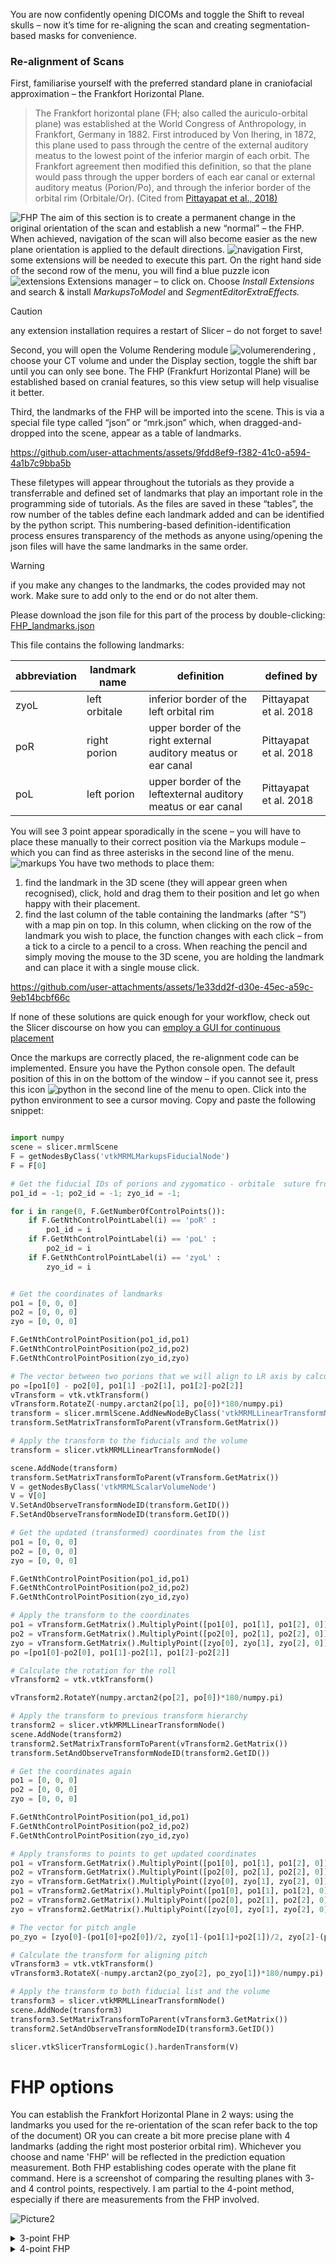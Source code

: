You are now confidently opening DICOMs and toggle the Shift to reveal skulls – now it’s time for re-aligning the scan and creating segmentation-based masks for convenience.
### Re-alignment of Scans
First, familiarise yourself with the preferred standard plane in craniofacial approximation  – the Frankfort Horizontal Plane.

> The Frankfort horizontal plane (FH; also called the auriculo-orbital plane) was established at the World Congress of Anthropology, in Frankfort, Germany in 1882. First introduced by Von Ihering, in 1872, this plane used to pass through the centre of the external auditory meatus to the lowest point of the inferior margin of each orbit. The Frankfort agreement then modified this definition, so that the plane would pass through the upper borders of each ear canal or external auditory meatus (Porion/Po), and through the inferior border of the orbital rim (Orbitale/Or). (Cited from [Pittayapat et al., 2018)](https://doi.org/10.1093/ejo/cjx066)

![FHP](https://github.com/user-attachments/assets/b8bbc8c3-ba9e-4c95-b4e0-035a8b103ce0)
The aim of this section is to create a permanent change in the original orientation of the scan and establish a new “normal”  – the FHP. When achieved, navigation of the scan will also become easier as the new plane orientation is applied to the default directions.
![navigation](https://github.com/user-attachments/assets/3391d21f-c7ca-4a8e-9a69-0ef8a06904f9)
First, some extensions will be needed to execute this part. On the right hand side of the second row of the menu, you will find a blue puzzle icon ![extensions](https://github.com/user-attachments/assets/c9e84ef8-ca33-4e92-b2ff-066e977b4ba6) Extensions manager – to click on. Choose _Install Extensions_ and search & install _MarkupsToModel_ and _SegmentEditorExtraEffects._ 

> [!CAUTION]
> any extension installation requires a restart of Slicer – do not forget to save!

Second, you will open the Volume Rendering module  ![volumerendering](https://github.com/user-attachments/assets/a5395818-542d-4d68-8d5e-1757e5c49ec4)
, choose your CT volume and under the Display  section, toggle the shift bar until you can only see bone. The FHP (Frankfurt Horizontal Plane) will be established based on cranial features, so this view setup will help visualise it better. 

Third,  the landmarks of the FHP will be imported into the scene. This is via a special file type called “json” or “mrk.json” which, when dragged-and-dropped into the scene, appear as a table of landmarks.

https://github.com/user-attachments/assets/9fdd8ef9-f382-41c0-a594-4a1b7c9bba5b

These filetypes will appear throughout the tutorials as they provide a transferrable and defined set of landmarks that play an important role in the programming side of tutorials. As the files are saved in these “tables”, the row number of the tables define each landmark added and can be identified by the python script. This numbering-based definition-identification process ensures transparency of the methods as anyone using/opening the json files will have the same landmarks in the same order.
> [!WARNING]
> if you make any changes to the landmarks, the codes provided may not work. Make sure to add only to the end or do not alter them.

Please download the json file for this part of the process by double-clicking: 
[FHP_landmarks.json](https://github.com/user-attachments/files/19097642/FHP_landmarks.json)

This file contains the following landmarks: 


abbreviation | landmark name | definition | defined by
-- | -- | -- | --
zyoL | left orbitale | inferior border of the left orbital rim | Pittayapat et al. 2018
poR | right porion | upper border of the right external auditory meatus or ear canal | Pittayapat et al. 2018
poL | left porion | upper border of the leftexternal auditory meatus or ear canal | Pittayapat et al. 2018


You will see 3 point appear sporadically in the scene – you will have to place these manually to their correct position via the Markups module – which you can find as three asterisks in the second line of the menu. 
![markups](https://github.com/user-attachments/assets/41b52cfe-97ed-4d94-b7fc-77b4d8090285)
You have two methods to place them: 

1. find the landmark in the 3D scene (they will appear green when recognised), click, hold and drag them to their position and let go when happy with their placement. 
2. find the last column of the table containing the landmarks (after “S”) with a map pin on top. In this column, when clicking on the row of the landmark you wish to place, the function changes with each click – from a tick to a circle to a pencil to a cross. When reaching the pencil and simply moving the mouse to the 3D scene, you are holding the landmark and can place it with a single mouse click. 

https://github.com/user-attachments/assets/1e33dd2f-d30e-45ec-a59c-9eb14bcbf66c


If none of these solutions are quick enough for your workflow, check out the Slicer discourse on how you can [employ a GUI for continuous placement](https://slicer.readthedocs.io/en/latest/developer_guide/script_repository.html#add-a-button-to-module-gui-to-activate-control-point-placement)


Once the markups are correctly placed, the re-alignment code can be implemented. Ensure you  have the Python console open. The default position of this in on the bottom of the window – if you cannot see it, press this icon ![python](https://github.com/user-attachments/assets/27a499fa-b3f5-4450-8f49-13bb4920f634) in the second line of the menu to open. Click into the python environment to see a cursor moving. Copy and paste the following snippet: 

```python

import numpy
scene = slicer.mrmlScene
F = getNodesByClass('vtkMRMLMarkupsFiducialNode')
F = F[0]

# Get the fiducial IDs of porions and zygomatico - orbitale  suture from the fiducial list by name
po1_id = -1; po2_id = -1; zyo_id = -1;

for i in range(0, F.GetNumberOfControlPoints()):
	if F.GetNthControlPointLabel(i) == 'poR' :
		po1_id = i
	if F.GetNthControlPointLabel(i) == 'poL' :
		po2_id = i
	if F.GetNthControlPointLabel(i) == 'zyoL' :
		zyo_id = i


# Get the coordinates of landmarks
po1 = [0, 0, 0]
po2 = [0, 0, 0]
zyo = [0, 0, 0]

F.GetNthControlPointPosition(po1_id,po1)
F.GetNthControlPointPosition(po2_id,po2)
F.GetNthControlPointPosition(zyo_id,zyo)

# The vector between two porions that we will align to LR axis by calculating the yaw angle
po =[po1[0] - po2[0], po1[1] -po2[1], po1[2]-po2[2]]
vTransform = vtk.vtkTransform()
vTransform.RotateZ(-numpy.arctan2(po[1], po[0])*180/numpy.pi)
transform = slicer.mrmlScene.AddNewNodeByClass('vtkMRMLLinearTransformNode')
transform.SetMatrixTransformToParent(vTransform.GetMatrix())

# Apply the transform to the fiducials and the volume
transform = slicer.vtkMRMLLinearTransformNode()

scene.AddNode(transform) 
transform.SetMatrixTransformToParent(vTransform.GetMatrix())
V = getNodesByClass('vtkMRMLScalarVolumeNode')
V = V[0]
V.SetAndObserveTransformNodeID(transform.GetID())
F.SetAndObserveTransformNodeID(transform.GetID())

# Get the updated (transformed) coordinates from the list
po1 = [0, 0, 0]
po2 = [0, 0, 0]
zyo = [0, 0, 0]

F.GetNthControlPointPosition(po1_id,po1)
F.GetNthControlPointPosition(po2_id,po2)
F.GetNthControlPointPosition(zyo_id,zyo)

# Apply the transform to the coordinates
po1 = vTransform.GetMatrix().MultiplyPoint([po1[0], po1[1], po1[2], 0])
po2 = vTransform.GetMatrix().MultiplyPoint([po2[0], po2[1], po2[2], 0])
zyo = vTransform.GetMatrix().MultiplyPoint([zyo[0], zyo[1], zyo[2], 0])
po =[po1[0]-po2[0], po1[1]-po2[1], po1[2]-po2[2]]

# Calculate the rotation for the roll 
vTransform2 = vtk.vtkTransform()

vTransform2.RotateY(numpy.arctan2(po[2], po[0])*180/numpy.pi)

# Apply the transform to previous transform hierarchy
transform2 = slicer.vtkMRMLLinearTransformNode()
scene.AddNode(transform2) 
transform2.SetMatrixTransformToParent(vTransform2.GetMatrix())
transform.SetAndObserveTransformNodeID(transform2.GetID())

# Get the coordinates again
po1 = [0, 0, 0]
po2 = [0, 0, 0]
zyo = [0, 0, 0]

F.GetNthControlPointPosition(po1_id,po1)
F.GetNthControlPointPosition(po2_id,po2)
F.GetNthControlPointPosition(zyo_id,zyo)

# Apply transforms to points to get updated coordinates
po1 = vTransform.GetMatrix().MultiplyPoint([po1[0], po1[1], po1[2], 0])
po2 = vTransform.GetMatrix().MultiplyPoint([po2[0], po2[1], po2[2], 0])
zyo = vTransform.GetMatrix().MultiplyPoint([zyo[0], zyo[1], zyo[2], 0])
po1 = vTransform2.GetMatrix().MultiplyPoint([po1[0], po1[1], po1[2], 0])
po2 = vTransform2.GetMatrix().MultiplyPoint([po2[0], po2[1], po2[2], 0])
zyo = vTransform2.GetMatrix().MultiplyPoint([zyo[0], zyo[1], zyo[2], 0])

# The vector for pitch angle
po_zyo = [zyo[0]-(po1[0]+po2[0])/2, zyo[1]-(po1[1]+po2[1])/2, zyo[2]-(po1[2]+po2[2])/2]

# Calculate the transform for aligning pitch
vTransform3 = vtk.vtkTransform()
vTransform3.RotateX(-numpy.arctan2(po_zyo[2], po_zyo[1])*180/numpy.pi)

# Apply the transform to both fiducial list and the volume
transform3 = slicer.vtkMRMLLinearTransformNode()
scene.AddNode(transform3) 
transform3.SetMatrixTransformToParent(vTransform3.GetMatrix())
transform2.SetAndObserveTransformNodeID(transform3.GetID())

slicer.vtkSlicerTransformLogic().hardenTransform(V)

```
# FHP options

You can establish the Frankfort Horizontal Plane in 2 ways: using the landmarks you used for the re-orientation of the scan refer back to the top of the document) OR you can create a bit more precise plane with 4 landmarks (adding the right most posterior orbital rim). Whichever you choose and name 'FHP' will be reflected in the prediction equation measurement. Both FHP establishing codes operate with the plane fit command. 
Here is a screenshot of comparing the resulting planes with 3- and 4 control points, respectively. I am partial to the 4-point method, especially if there are measurements from the FHP involved.

![Picture2](https://github.com/user-attachments/assets/6d630133-70ca-45bd-a257-67ccb6d44dd3)

<details>

<summary>3-point FHP</summary>
Landmarks are already allocated by you when re-orienting the scan. Copy and paste the code and elongate the plane in any directions needed. 

``` python
###3-point FHP###

import slicer
import numpy as np
import vtk

# Create a new plane node
planeNode = slicer.mrmlScene.AddNewNodeByClass("vtkMRMLMarkupsPlaneNode", "FHP")

# Get the landmarks node
landmarksNode = slicer.util.getNode("FHP_landmarks")

# Extract the control points from the landmarks node
points = np.array([landmarksNode.GetNthControlPointPosition(i) for i in range(landmarksNode.GetNumberOfControlPoints())])

# Ensure we have at least three points
if points.shape[0] < 3:
    raise ValueError("At least three points are required to define a plane.")

# Calculate the centroid of the points
centroid = points.mean(axis=0)

# Perform Singular Value Decomposition (SVD) to find the normal of the best-fit plane
_, _, vh = np.linalg.svd(points - centroid)
normal = vh[2]

# Create a vtkPlane and set its parameters
plane = vtk.vtkPlane()
plane.SetOrigin(centroid)
plane.SetNormal(normal)

# Set the plane parameters in the plane node
planeNode.SetOrigin(plane.GetOrigin())
planeNode.SetNormal(plane.GetNormal())

import slicer

# Get the plane node 'FHP'
planeNode = slicer.util.getNode('FHP')

# Set the color of the plane to emerald (RGB: 0.31, 0.78, 0.47) when not selected
displayNode = planeNode.GetDisplayNode()
displayNode.SetColor(0.31, 0.78, 0.47)
displayNode.SetSelectedColor(0.31, 0.78, 0.47)
displayNode.SetVisibility(True)
```
</details>

<details>

<summary>4-point FHP</summary>
Allocate the 4 landmarks found in file 
[FH4_landmarks.json](https://github.com/user-attachments/files/20265033/FH4_landmarks.json) - yes, you are re-allocating 3 of the same points.

| position  | no. in table | Name | Description                                                        |
|---|----|-------|--------------------------------------------------------------------|
| 0  | 1  | orb1  | inferior border of the left orbital rim                            |
| 1  | 2  | orb2  | inferior border of the right orbital rim                           |
| 2  | 3  | por1  | upper border of the right external auditory meatus or ear canal    |
| 3  | 4  | por2  | upper border of the left external auditory meatus or ear canal     |

Copy and paste the code and elongate the plane in any directions needed. 

```python 
import slicer
import numpy as np
import vtk

# Create a new plane node
planeNode = slicer.mrmlScene.AddNewNodeByClass("vtkMRMLMarkupsPlaneNode", "FHP")

# Get the landmarks node
landmarksNode = slicer.util.getNode("FH4_landmarks")

# Extract the control points from the landmarks node
points = np.array([landmarksNode.GetNthControlPointPosition(i) for i in range(landmarksNode.GetNumberOfControlPoints())])

# Ensure we have at least three points
if points.shape[0] < 3:
    raise ValueError("At least three points are required to define a plane.")

# Calculate the centroid of the points
centroid = points.mean(axis=0)

# Perform Singular Value Decomposition (SVD) to find the normal of the best-fit plane
_, _, vh = np.linalg.svd(points - centroid)
normal = vh[2]

# Create a vtkPlane and set its parameters
plane = vtk.vtkPlane()
plane.SetOrigin(centroid)
plane.SetNormal(normal)

# Set the plane parameters in the plane node
planeNode.SetOrigin(plane.GetOrigin())
planeNode.SetNormal(plane.GetNormal())

import slicer

# Get the plane node 'FHP'
planeNode = slicer.util.getNode('FHP')

# Set the color of the plane to emerald (RGB: 0.31, 0.78, 0.47) when not selected
displayNode = planeNode.GetDisplayNode()
displayNode.SetColor(0.31, 0.78, 0.47)
displayNode.SetSelectedColor(0.31, 0.78, 0.47)
displayNode.SetVisibility(True)
```
</details>
